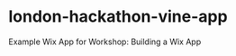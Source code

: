 london-hackathon-vine-app
=========================

Example Wix App for Workshop: Building a Wix App
